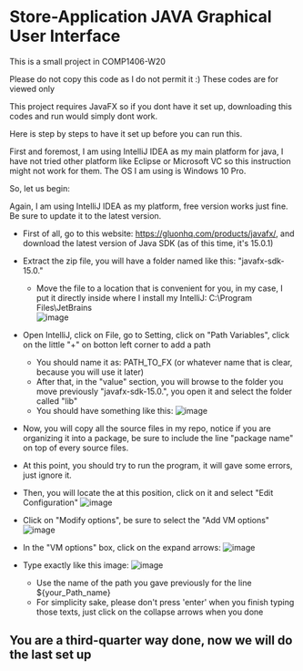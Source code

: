 # Store-Application JAVA Graphical User Interface
This is a small project in COMP1406-W20

Please do not copy this code as I do not permit it :)
These codes are for viewed only

This project requires JavaFX so if you dont have it set up, downloading this codes and run would simply dont work.

Here is step by steps to have it set up before you can run this.

First and foremost, I am using IntelliJ IDEA as my main platform for java, I have not tried other platform like Eclipse or Microsoft VC
so this instruction might not work for them.
The OS I am using is Windows 10 Pro.

So, let us begin:

Again, I am using IntelliJ IDEA as my platform, free version works just fine. Be sure to update it to the latest version.

- First of all, go to this website: https://gluonhq.com/products/javafx/, and download the latest version of Java SDK (as of this time, it's 15.0.1)
- Extract the zip file, you will have a folder named like this: "javafx-sdk-15.0."
  + Move the file to a location that is convenient for you, in my case, I put it directly inside where I install my IntelliJ: C:\Program Files\JetBrains\
   ![image](https://user-images.githubusercontent.com/62405278/109594455-d2a19580-7ae0-11eb-80bc-d987b2cc1b8c.png)
- Open IntelliJ, click on File, go to Setting, click on "Path Variables", click on the little "+" on botton left corner to add a path
  + You should name it as: PATH_TO_FX (or whatever name that is clear, because you will use it later)  
  + After that, in the "value" section, you will browse to the folder you move previously "javafx-sdk-15.0.", you open it and select the folder called "lib"
  + You should have something like this: ![image](https://user-images.githubusercontent.com/62405278/109595017-b7835580-7ae1-11eb-9482-420d953b80c6.png)
 
- Now, you will copy all the source files in my repo, notice if you are organizing it into a package, be sure to include the line "package name" on top of every source files.
- At this point, you should try to run the program, it will gave some errors, just ignore it.
- Then, you will locate the at this position, click on it and select "Edit Configuration" ![image](https://user-images.githubusercontent.com/62405278/109594796-67a48e80-7ae1-11eb-811d-167ea7ff266a.png)
- Click on "Modify options", be sure to select the "Add VM options" ![image](https://user-images.githubusercontent.com/62405278/109595135-ed283e80-7ae1-11eb-8413-2c94090f2765.png)
- In the "VM options" box, click on the expand arrows: ![image](https://user-images.githubusercontent.com/62405278/109595209-1052ee00-7ae2-11eb-925c-88a435a1b74f.png)
- Type exactly like this image: ![image](https://user-images.githubusercontent.com/62405278/109595367-5f008800-7ae2-11eb-9f70-68477b1920e6.png)
  + Use the name of the path you gave previously for the line ${your_Path_name}
  + For simplicity sake, please don't press 'enter' when you finish typing those texts, just click on the collapse arrows when you done

You are a third-quarter way done, now we will do the last set up
- 



